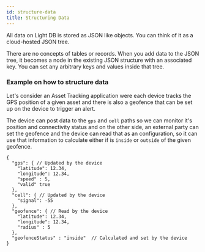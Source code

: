 ```yaml
---
id: structure-data
title: Structuring Data
---
```


All data on Light DB is stored as JSON like objects. You can think of it as a cloud-hosted JSON tree.

There are no concepts of tables or records. When you add data to the JSON tree, it becomes a node in the existing JSON structure with an associated key. You can set any arbitrary keys and values inside that tree.

### Example on how to structure data

Let's consider an Asset Tracking application were each device tracks the GPS position of a given asset and there is also a geofence that can be set up on the device to trigger an alert.

The device can post data to the `gps` and `cell` paths so we can monitor it's position and connectivity status and on the other side, an external party can set the geofence and the device can read that as an configuration, so it can use that information to calculate either if is `inside` or `outside` of the given geofence.

```
{
  "gps": { // Updated by the device
    "latitude": 12.34,
    "longitude": 12.34,
    "speed" : 5,
    "valid" true
  },
  "cell": { // Updated by the device
    "signal": -55
  },
  "geofence": { // Read by the device
    "latitude": 12.34,
    "longitude": 12.34,
    "radius" : 5
  },
  "geofenceStatus" : "inside"  // Calculated and set by the device
}
```

